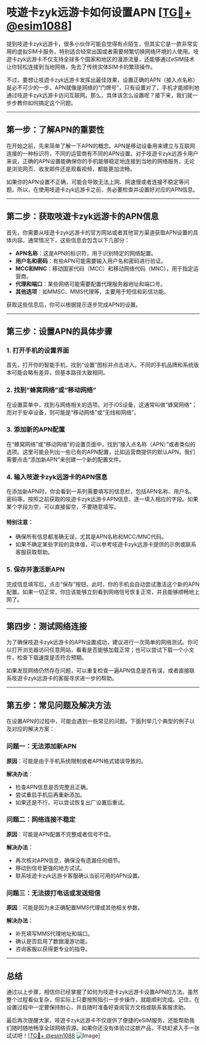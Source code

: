 # 吱遊卡zyk远游卡如何设置APN [[TG💪+ @esim1088](https://t.me/s/esim1088)]

提到吱遊卡zyk远游卡，很多小伙伴可能会觉得有点陌生，但其实它是一款非常实用的虚拟SIM卡服务，特别适合经常出国或者需要频繁切换网络环境的人使用。吱遊卡zyk远游卡不仅支持全球多个国家和地区的漫游流量，还能够通过eSIM技术让你轻松连接到当地网络，免去了传统实体SIM卡的繁琐操作。

不过，要想让吱遊卡zyk远游卡发挥出最佳效果，设置正确的APN（接入点名称）是必不可少的一步。APN就像是网络的“门牌号”，只有设置对了，手机才能顺利地通过吱遊卡zyk远游卡访问互联网。那么，具体该怎么设置呢？接下来，我们就一步步教你如何搞定这个问题。

---

## 第一步：了解APN的重要性

在开始之前，先来简单了解一下APN的概念。APN是移动设备用来建立与互联网连接的一种标识符，不同的运营商有不同的APN设置。对于吱遊卡zyk远游卡用户来说，正确的APN设置能确保你的手机能够稳定地连接到当地的网络服务，无论是浏览网页、收发邮件还是观看视频，都能更加流畅。

如果你的APN设置不正确，可能会导致无法上网、网速慢或者连接不稳定等问题。所以，在使用吱遊卡zyk远游卡之前，务必要检查并设置好对应的APN信息。

---

## 第二步：获取吱遊卡zyk远游卡的APN信息

首先，你需要从吱遊卡zyk远游卡的官方网站或者其他官方渠道获取APN设置的具体内容。通常情况下，这些信息会包含以下几部分：

- **APN名称**：这是APN的标识符，用于识别特定的网络配置。
- **用户名和密码**：有些APN可能需要输入用户名和密码进行验证。
- **MCC和MNC**：移动国家代码（MCC）和移动网络代码（MNC），用于指定运营商。
- **代理和端口**：某些网络可能需要配置代理服务器地址和端口号。
- **其他选项**：如MMSC、MMS代理等，主要用于短信和彩信功能。

获取这些信息后，你可以根据提示逐步完成APN的设置。

---

## 第三步：设置APN的具体步骤

### 1. 打开手机的设置界面

首先，打开你的智能手机，找到“设置”图标并点击进入。不同的手机品牌和系统版本可能会略有差异，但基本路径大致相同。

### 2. 找到“蜂窝网络”或“移动网络”

在设置菜单中，找到与网络相关的选项。对于iOS设备，这通常叫做“蜂窝网络”；而对于安卓设备，则可能是“移动网络”或“无线和网络”。

### 3. 添加新的APN配置

在“蜂窝网络”或“移动网络”的设置页面中，找到“接入点名称（APN）”或者类似的选项。这里可能会列出一些已有的APN配置，比如运营商提供的默认APN。我们需要点击“添加新APN”来创建一个新的配置文件。

### 4. 输入吱遊卡zyk远游卡的APN信息

在添加新APN时，你会看到一系列需要填写的信息栏，包括APN名称、用户名、密码等。按照之前获取的吱遊卡zyk远游卡APN信息，逐一填入相应的字段。如果某个字段为空，可以直接留空，不要随意填写。

#### 特别注意：
- 确保所有信息都准确无误，尤其是APN名称和MCC/MNC代码。
- 如果不确定某些字段的具体值，可以参考吱遊卡zyk远游卡提供的示例或联系客服获取帮助。

### 5. 保存并激活新APN

完成信息填写后，点击“保存”按钮。此时，你的手机会自动尝试激活这个新的APN配置。如果一切正常，你应该能够立刻看到网络信号恢复正常，并且能够顺畅地上网了。

---

## 第四步：测试网络连接

为了确保吱遊卡zyk远游卡的APN设置成功，建议进行一次简单的网络测试。你可以打开浏览器访问任意网站，看看是否能够加载正常；也可以尝试下载一个小文件，检查下载速度是否符合预期。

如果发现网络仍然存在问题，可以重复检查一遍APN信息是否有误，或者直接联系吱遊卡zyk远游卡的客服寻求进一步的帮助。

---

## 第五步：常见问题及解决方法

在设置APN的过程中，可能会遇到一些常见的问题。下面列举几个典型的例子以及对应的解决方案：

### 问题一：无法添加新APN

**原因**：可能是由于手机系统限制或者APN格式错误导致的。

**解决办法**：
- 检查APN信息是否完整且正确。
- 尝试重启手机后再重新添加。
- 如果还是不行，可以尝试恢复出厂设置后重试。

### 问题二：网络连接不稳定

**原因**：可能是APN配置不完整或者信号不佳。

**解决办法**：
- 再次核对APN信息，确保没有遗漏任何细节。
- 移动到信号更强的地方试试。
- 联系吱遊卡zyk远游卡客服确认当前可用的APN设置。

### 问题三：无法拨打电话或发送短信

**原因**：可能是因为未正确配置MMS代理或其他相关参数。

**解决办法**：
- 补充填写MMS代理地址和端口。
- 确认是否启用了数据漫游功能。
- 咨询客服以获得更专业的指导。

---

## 总结

通过以上步骤，相信你已经掌握了如何为吱遊卡zyk远游卡设置APN的方法。虽然整个过程看似复杂，但实际上只要按照指引一步步操作，就能顺利完成。记住，在设置过程中一定要保持耐心，并且随时准备好查阅官方文档或联系客服求助。

最后再次提醒大家，吱遊卡zyk远游卡不仅提供了便捷的eSIM服务，还能帮助我们随时随地畅享全球网络资源。如果你还没有体验过这款产品，不妨赶紧入手一张试试吧！[[TG💪+ @esim1088](https://t.me/s/esim1088) ![Image](https://i.postimg.cc/4NQfJmqS/Snipaste-2025-05-13-00-14-12.png)]